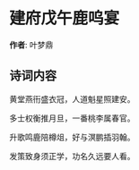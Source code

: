 # 建府戊午鹿呜宴

**作者**: 叶梦鼎

## 诗词内容

黄堂燕衎盛衣冠，人道魁星照建安。

多士权衡推月旦，一番桃李属春官。

升歌鸣鹿陪樽俎，好与溟鹏插羽翰。

发策致身须正学，功名久远要人看。

